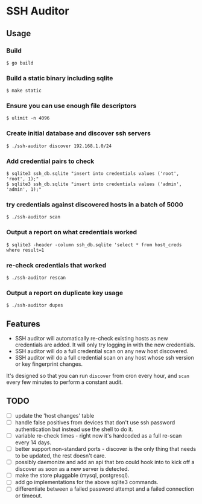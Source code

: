 # SSH Auditor

## Usage

### Build

    $ go build

### Build a static binary including sqlite

    $ make static

### Ensure you can use enough file descriptors

    $ ulimit -n 4096

### Create initial database and discover ssh servers

    $ ./ssh-auditor discover 192.168.1.0/24

### Add credential pairs to check

    $ sqlite3 ssh_db.sqlite "insert into credentials values ('root', 'root', 1);"
    $ sqlite3 ssh_db.sqlite "insert into credentials values ('admin', 'admin', 1);"

### try credentials against discovered hosts in a batch of 5000

    $ ./ssh-auditor scan

### Output a report on what credentials worked

    $ sqlite3 -header -column ssh_db.sqlite 'select * from host_creds where result=1

### re-check credentials that worked

    $ ./ssh-auditor rescan

### Output a report on duplicate key usage

    $ ./ssh-auditor dupes

## Features

* SSH auditor will automatically re-check existing hosts as new credentials are added.  It will only try logging in with the new credentials.
* SSH auditor will do a full credential scan on any new host discovered.
* SSH auditor will do a full credential scan on any host whose ssh version or key fingerprint changes.

It's designed so that you can run `discover` from cron every hour, and `scan`
every few minutes to perform a constant audit.

## TODO

 - [ ] update the 'host changes' table
 - [ ] handle false positives from devices that don't use ssh password authentication but instead use the shell to do it.
 - [ ] variable re-check times - right now it's hardcoded as a full re-scan every 14 days.
 - [ ] better support non-standard ports - discover is the only thing that needs to be updated, the rest doesn't care.
 - [ ] possibly daemonize and add an api that bro could hook into to kick off a discover as soon as a new server is detected.
 - [ ] make the store pluggable (mysql, postgresql).
 - [ ] add go implementations for the above sqlite3 commands.
 - [ ] differentiate between a failed password attempt and a failed connection or timeout.
